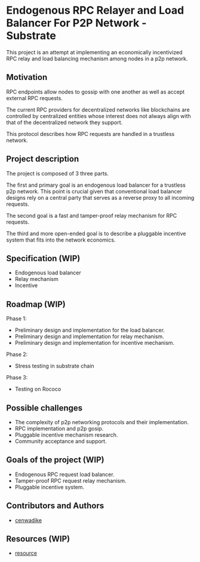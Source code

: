 # Endogenous RPC Relayer and Load Balancer For P2P Network - Substrate

This project is an attempt at implementing an economically incentivized RPC relay and load balancing mechanism among nodes in a p2p network.


## Motivation

RPC endpoints allow nodes to gossip with one another as well as accept external RPC requests. 

The current RPC providers for decentralized networks like blockchains are controlled by centralized entities whose interest does not always align with that of the decentralized network they support.

This protocol describes how RPC requests are handled in a trustless network.


## Project description

The project is composed of 3 three parts.

The first and primary goal is an endogenous load balancer for a trustless p2p network. This point is crucial given that conventional load balancer designs rely on a central party that serves as a reverse proxy to all incoming requests.

The second goal is a fast and tamper-proof relay mechanism for RPC requests.

The third and more open-ended goal is to describe a pluggable incentive system that fits into the network economics.

## Specification (WIP)

- Endogenous load balancer
- Relay mechanism
- Incentive 


## Roadmap (WIP)

Phase 1:

- Preliminary design and implementation for the load balancer.
- Preliminary design and implementation for relay mechanism.
- Preliminary design and implementation for incentive mechanism.

Phase 2:
- Stress testing in substrate chain

Phase 3: 
- Testing on Rococo

## Possible challenges

- The complexity of p2p networking protocols and their implementation.
- RPC implementation and p2p gosip.
- Pluggable incentive mechanism research.
- Community acceptance and support.

## Goals of the project (WIP)

- Endogenous RPC request load balancer.
- Tamper-proof RPC request relay mechanism.
- Pluggable incentive system.

## Contributors and Authors 

- [cenwadike](https://github.com/cenwadike)

## Resources (WIP)
- [resource](#/link)

